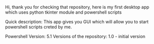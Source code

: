 Hi, thank you for checking that repository, here is my first desktop app which uses python tkinter module and powershell scripts

Quick description: This app gives you GUI which will allow you to start powershell scripts creted by me.

Powershell Version: 5.1 
Versions of the repository: 
1.0 - initial version 

